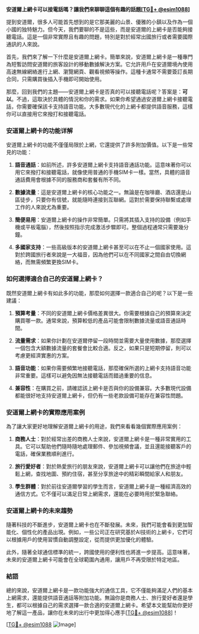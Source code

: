 **安道爾上網卡可以接電話嗎？讓我們來聊聊這個有趣的話題[[TG💪+ @esim1088](https://t.me/s/esim1088)]**

提到安道爾，很多人可能首先想到的是它那美麗的山景、優雅的小鎮以及作為一個小國的独特魅力。但今天，我們要聊的不是這些，而是安道爾的上網卡是否能夠接聽電話。這是一個非常實際且有趣的問題，特別是對於經常出國旅行或者需要國際通訊的人來說。

首先，我們來了解一下什麼是安道爾上網卡。簡單來說，安道爾上網卡是一種專門為短暫訪問安道爾的旅客設計的移動數據解決方案。它允許用戶在安道爾境內使用高速無線網絡進行上網、瀏覽網頁、觀看視頻等操作。這種卡通常不需要簽訂長期合同，只需購買後插入手機即可開始使用。

那麼，回到我們的主題——安道爾上網卡是否真的可以接聽電話呢？答案是：**可以**。不過，這取決於具體的情況和你的需求。如果你希望通過安道爾上網卡接聽電話，你需要確保該卡支持語音功能。大多數現代化的上網卡都提供語音服務，這樣你可以直接用它來撥打和接聽電話。

### 安道爾上網卡的功能详解

安道爾上網卡的功能不僅僅局限於上網，它還提供了許多附加價值。以下是一些常見的功能：

1. **語音通話**：如前所述，許多安道爾上網卡支持語音通話功能。這意味著你可以用它來撥打和接聽電話，就像使用普通的手機SIM卡一樣。當然，具體的語音通話費用會根據不同的服務商和套餐有所不同。

2. **數據流量**：這是安道爾上網卡的核心功能之一。無論是在咖啡廳、酒店還是山區徒步，只要你有信號，就能隨時連接到互聯網。這對於需要保持聯繫或處理工作的人來說尤為重要。

3. **簡便易用**：安道爾上網卡的操作非常簡單。只需將其插入支持的設備（例如手機或平板電腦），然後按照指示完成激活步驟即可。整個過程通常只需要幾分鐘。

4. **多國家支持**：一些高級版本的安道爾上網卡甚至可以在不止一個國家使用。這對於跨國旅行者來說是一大福音，因為他們可以在不同國家之間自由切換網絡，而無需頻繁更換SIM卡。

### 如何選擇適合自己的安道爾上網卡？

既然安道爾上網卡有如此多的功能，那麼如何選擇一款適合自己的呢？以下是一些建議：

1. **預算考量**：不同的安道爾上網卡價格差異很大。你需要根據自己的預算來決定購買哪一款。通常來說，預算較低的產品可能會限制數據流量或語音通話時間。

2. **流量需求**：如果你計劃在安道爾停留一段時間並需要大量使用數據，那麼選擇一個包含大額數據流量的套餐會比較合適。反之，如果只是短期停留，則可以考慮更經濟實惠的方案。

3. **語音功能**：如果你需要頻繁地接聽電話，那麼確保所選的上網卡支持語音功能非常重要。這樣可以避免因無法接聽電話而錯過重要的信息。

4. **兼容性**：在購買之前，請確認該上網卡是否與你的設備兼容。大多數現代設備都能很好地支持安道爾上網卡，但仍有一些老款設備可能存在兼容性問題。

### 安道爾上網卡的實際應用案例

為了讓大家更好地理解安道爾上網卡的用途，我們來看看幾個實際應用案例：

1. **商務人士**：對於經常出差的商務人士來說，安道爾上網卡是一種非常實用的工具。它可以幫助他們隨時隨地處理郵件、參加視頻會議，並且還能接聽客戶的電話，確保業務順利進行。

2. **旅行愛好者**：對於熱愛旅行的朋友來說，安道爾上網卡可以讓他們在旅途中輕鬆上網，查找地圖、預約住宿，甚至分享旅途中的精彩瞬間給家人和朋友。

3. **學生群體**：對於前往安道爾學習的學生而言，安道爾上網卡是一種經濟高效的通信方式。它不僅可以滿足日常上網需求，還能在必要時用於緊急聯絡。

### 安道爾上網卡的未來趨勢

隨著科技的不斷進步，安道爾上網卡也在不斷發展。未來，我們可能會看到更加智能化、個性化的產品出現。例如，一些公司正在研究基於AI技術的上網卡，它們可以根據用戶的使用習慣自動調整設定，從而提供更加優化的體驗。

此外，隨著全球通信標準的統一，跨國使用的便利性也將進一步提高。這意味著，未來的安道爾上網卡可能會在全球範圍內通用，讓用戶不再受限於特定地區。

### 結語

總的來說，安道爾上網卡是一款功能強大的通信工具，它不僅能夠滿足人們的基本上網需求，還能提供語音通話等附加功能。無論你是商務人士、旅行愛好者還是學生，都可以根據自己的需求選擇一款合適的安道爾上網卡。希望本文能幫助你更好地了解這一產品，讓你在未來的出行中更加得心應手[[TG💪+ @esim1088](https://t.me/s/esim1088)]！

[[TG💪+ @esim1088](https://t.me/s/esim1088) ![Image](https://i.postimg.cc/4NQfJmqS/Snipaste-2025-05-13-00-14-12.png)]
